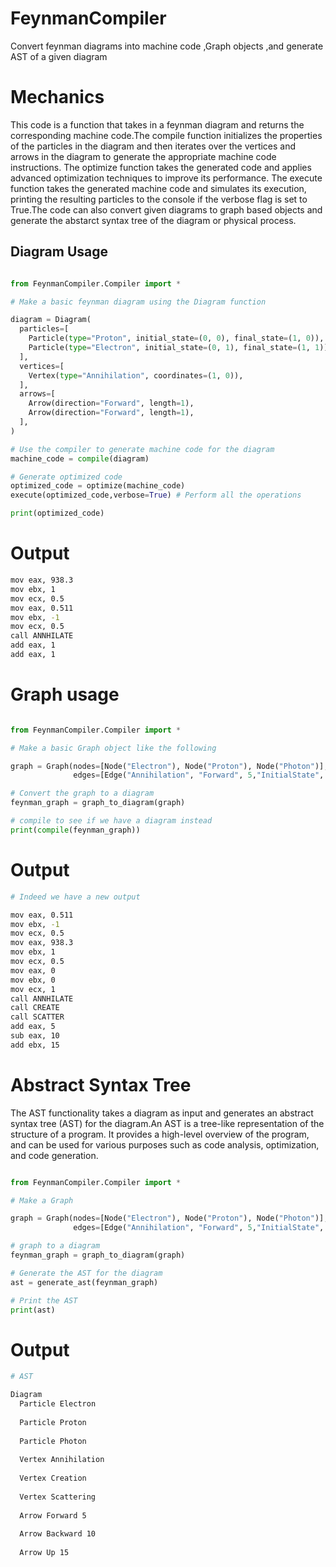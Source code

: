 # FeynmanCompiler
Convert feynman diagrams into machine code ,Graph objects ,and generate AST of a given diagram

# Mechanics
This code is a function that takes in a feynman diagram and returns the corresponding machine code.The compile function initializes the properties of the particles in the diagram and then iterates over the vertices and arrows in the diagram to generate the appropriate machine code instructions. The optimize function takes the generated code and applies advanced optimization techniques to improve its performance. The execute function takes the generated machine code and simulates its execution, printing the resulting particles to the console if the verbose flag is set to True.The code can also convert given diagrams to graph based objects and generate the abstarct syntax tree of the diagram or physical process.


## Diagram Usage
```python

from FeynmanCompiler.Compiler import *

# Make a basic feynman diagram using the Diagram function

diagram = Diagram(
  particles=[
    Particle(type="Proton", initial_state=(0, 0), final_state=(1, 0)),
    Particle(type="Electron", initial_state=(0, 1), final_state=(1, 1)),
  ],
  vertices=[
    Vertex(type="Annihilation", coordinates=(1, 0)),
  ],
  arrows=[
    Arrow(direction="Forward", length=1),
    Arrow(direction="Forward", length=1),
  ],
)

# Use the compiler to generate machine code for the diagram
machine_code = compile(diagram)

# Generate optimized code
optimized_code = optimize(machine_code)
execute(optimized_code,verbose=True) # Perform all the operations

print(optimized_code)
```
# Output
```bash
mov eax, 938.3
mov ebx, 1
mov ecx, 0.5
mov eax, 0.511
mov ebx, -1
mov ecx, 0.5
call ANNHILATE
add eax, 1
add eax, 1
```
# Graph usage

```python

from FeynmanCompiler.Compiler import *

# Make a basic Graph object like the following

graph = Graph(nodes=[Node("Electron"), Node("Proton"), Node("Photon")],
              edges=[Edge("Annihilation", "Forward", 5,"InitialState", "FinalState"), Edge("Creation", "Backward", 10,"InitialState", "FinalState"), Edge("Scattering", "Up", 15,"InitialState", "FinalState")])

# Convert the graph to a diagram
feynman_graph = graph_to_diagram(graph)

# compile to see if we have a diagram instead
print(compile(feynman_graph))

```

# Output
```bash
# Indeed we have a new output

mov eax, 0.511
mov ebx, -1
mov ecx, 0.5
mov eax, 938.3
mov ebx, 1
mov ecx, 0.5
mov eax, 0
mov ebx, 0
mov ecx, 1
call ANNHILATE
call CREATE
call SCATTER
add eax, 5
sub eax, 10
add ebx, 15

```

# Abstract Syntax Tree
The AST functionality takes a diagram as input and generates an abstract syntax tree (AST) for the diagram.An AST is a tree-like representation of the structure of a program. It provides a high-level overview of the program, and can be used for various purposes such as code analysis, optimization, and code generation.

```python

from FeynmanCompiler.Compiler import *

# Make a Graph

graph = Graph(nodes=[Node("Electron"), Node("Proton"), Node("Photon")],
              edges=[Edge("Annihilation", "Forward", 5,"InitialState", "FinalState"), Edge("Creation", "Backward", 10,"InitialState", "FinalState"), Edge("Scattering", "Up", 15,"InitialState", "FinalState")])

# graph to a diagram
feynman_graph = graph_to_diagram(graph)

# Generate the AST for the diagram
ast = generate_ast(feynman_graph)

# Print the AST
print(ast)

```

# Output
```bash
# AST

Diagram 
  Particle Electron
  
  Particle Proton
  
  Particle Photon
  
  Vertex Annihilation
  
  Vertex Creation
  
  Vertex Scattering
  
  Arrow Forward 5
  
  Arrow Backward 10
  
  Arrow Up 15

```
